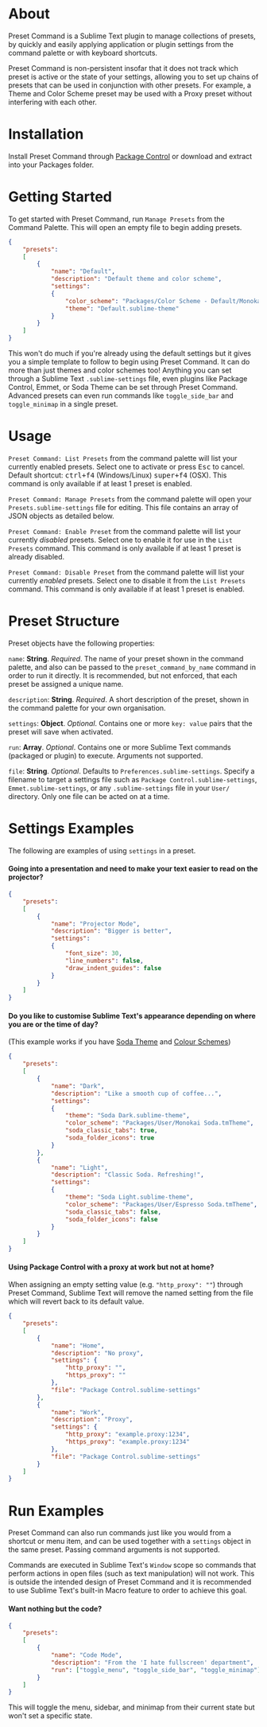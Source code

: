# About
Preset Command is a Sublime Text plugin to manage collections of presets, by quickly and easily applying application or plugin settings from the command palette or with keyboard shortcuts.

Preset Command is non-persistent insofar that it does not track which preset is active or the state of your settings, allowing you to set up chains of presets that can be used in conjunction with other presets. For example, a Theme and Color Scheme preset may be used with a Proxy preset without interfering with each other.

# Installation
Install Preset Command through [Package Control](http://wbond.net/sublime_packages/package_control) or download and extract into your Packages folder.

# Getting Started
To get started with Preset Command, run `Manage Presets` from the Command Palette. This will open an empty file to begin adding presets.

```json
{
    "presets":
    [
        {
            "name": "Default",
            "description": "Default theme and color scheme",
            "settings":
            {
                "color_scheme": "Packages/Color Scheme - Default/Monokai.tmTheme",
                "theme": "Default.sublime-theme"
            }
        }
    ]
}
```

This won't do much if you're already using the default settings but it gives you a simple template to follow to begin using Preset Command. It can do more than just themes and color schemes too! Anything you can set through a Sublime Text `.sublime-settings` file, even plugins like Package Control, Emmet, or Soda Theme can be set through Preset Command. Advanced presets can even run commands like `toggle_side_bar` and `toggle_minimap` in a single preset.

# Usage

`Preset Command: List Presets` from the command palette will list your currently enabled presets. Select one to activate or press <kbd>Esc</kbd> to cancel.
Default shortcut: <kbd>ctrl+f4</kbd> (Windows/Linux) <kbd>super+f4</kbd> (OSX). This command is only available if at least 1 preset is enabled.

`Preset Command: Manage Presets` from the command palette will open your `Presets.sublime-settings` file for editing. This file contains an array of JSON objects as detailed below.

`Preset Command: Enable Preset` from the command palette will list your currently *disabled* presets. Select one to enable it for use in the `List Presets` command. This command is only available if at least 1 preset is already disabled.

`Preset Command: Disable Preset` from the command palette will list your currently *enabled* presets. Select one to disable it from the `List Presets` command. This command is only available if at least 1 preset is enabled.

# Preset Structure

Preset objects have the following properties:

`name`: **String**. *Required*. The name of your preset shown in the command palette, and also can be passed to the `preset_command_by_name` command in order to run it directly. It is recommended, but not enforced, that each preset be assigned a unique name.

`description`: **String**. *Required*. A short description of the preset, shown in the command palette for your own organisation.

`settings`: **Object**. *Optional*. Contains one or more `key: value` pairs that the preset will save when activated.

`run`: **Array**. *Optional*. Contains one or more Sublime Text commands (packaged or plugin) to execute. Arguments not supported.

`file`: **String**. *Optional*. Defaults to `Preferences.sublime-settings`. Specify a filename to target a settings file such as `Package Control.sublime-settings`, `Emmet.sublime-settings`, or any `.sublime-settings` file in your `User/` directory. Only one file can be acted on at a time.

# Settings Examples

The following are examples of using `settings` in a preset.

#### Going into a presentation and need to make your text easier to read on the projector?

```json
{
    "presets":
    [
        {
            "name": "Projector Mode",
            "description": "Bigger is better",
            "settings":
            {
                "font_size": 30,
                "line_numbers": false,
                "draw_indent_guides": false
            }
        }
    ]
}
```

#### Do you like to customise Sublime Text's appearance depending on where you are or the time of day?
(This example works if you have [Soda Theme](https://github.com/buymeasoda/soda-theme) and [Colour Schemes](http://buymeasoda.github.com/soda-theme/extras/colour-schemes.zip))

```json
{
    "presets":
    [
        {
            "name": "Dark",
            "description": "Like a smooth cup of coffee...",
            "settings":
            {
                "theme": "Soda Dark.sublime-theme",
                "color_scheme": "Packages/User/Monokai Soda.tmTheme",
                "soda_classic_tabs": true,
                "soda_folder_icons": true
            }
        },
        {
            "name": "Light",
            "description": "Classic Soda. Refreshing!",
            "settings":
            {
                "theme": "Soda Light.sublime-theme",
                "color_scheme": "Packages/User/Espresso Soda.tmTheme",
                "soda_classic_tabs": false,
                "soda_folder_icons": false
            }
        }
    ]
}
```

#### Using Package Control with a proxy at work but not at home?

When assigning an empty setting value (e.g. `"http_proxy": ""`) through Preset Command, Sublime Text will remove the named setting from the file which will revert back to its default value.

```json
{
    "presets":
    [
        {
            "name": "Home",
            "description": "No proxy",
            "settings": {
                "http_proxy": "",
                "https_proxy": ""
            },
            "file": "Package Control.sublime-settings"
        },
        {
            "name": "Work",
            "description": "Proxy",
            "settings": {
                "http_proxy": "example.proxy:1234",
                "https_proxy": "example.proxy:1234"
            },
            "file": "Package Control.sublime-settings"
        }
    ]
}
```

# Run Examples

Preset Command can also run commands just like you would from a shortcut or menu item, and can be used together with a `settings` object in the same preset. Passing command arguments is not supported.

Commands are executed in Sublime Text's `Window` scope so commands that perform actions in open files (such as text manipulation) will not work. This is outside the intended design of Preset Command and it is recommended to use Sublime Text's built-in Macro feature to order to achieve this goal.

#### Want nothing but the code?

```json
{
    "presets":
    [
        {
            "name": "Code Mode",
            "description": "From the 'I hate fullscreen' department",
            "run": ["toggle_menu", "toggle_side_bar", "toggle_minimap"]
        }
    ]
}
```

This will toggle the menu, sidebar, and minimap from their current state but won't set a specific state.
